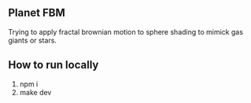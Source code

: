 ## Planet FBM

Trying to apply fractal brownian motion to sphere shading to mimick gas giants or stars.

## How to run locally

1. npm i
2. make dev
